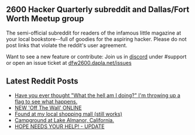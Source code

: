 ## 2600 Hacker Quarterly subreddit and Dallas/Fort Worth Meetup group
The semi-official subreddit for readers of the infamous little magazine at your local bookstore--full of goodies for the aspiring hacker. Please do not post links that violate the reddit's user agreement.

Want to see a new feature or contribute: 
Join us in [discord](https://dfw2600.dapla.net/chat) under #support or open an issue ticket at [dfw2600.dapla.net/issues](https://dfw2600.dapla.net/issues)

## Latest Reddit Posts
<!-- BLOG-POST-LIST:START -->
- [Have you ever thought "What the hell am I doing?" I'm throwing up a flag to see what happens.](https://www.reddit.com/r/2600/comments/1djxue5/have_you_ever_thought_what_the_hell_am_i_doing_im/)
- [NEW 'Off The Wall' ONLINE](https://2600.com/wall/18-06-2024)
- [Found at my local shopping mall (still works)](https://www.reddit.com/r/2600/comments/1di9qa2/found_at_my_local_shopping_mall_still_works/)
- [Campground at Lake Almanor, California.](https://www.reddit.com/r/2600/comments/1dho4nj/campground_at_lake_almanor_california/)
- [HOPE NEEDS YOUR HELP! - UPDATE](https://2600.com/content/hope-needs-your-help-update)
<!-- BLOG-POST-LIST:END -->
